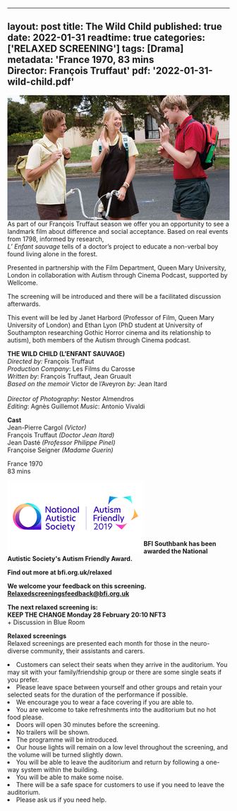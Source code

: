 

---
layout: post
title: The Wild Child
published: true
date: 2022-01-31
readtime: true
categories: ['RELAXED SCREENING']
tags: [Drama]
metadata: 'France 1970, 83 mins<br> Director:  François Truffaut'
pdf: '2022-01-31-wild-child.pdf'
---

<img style="float: left;" src="/img/black-balloon.png"><br><br>


As part of our François Truffaut season we offer you an opportunity to see a landmark film about difference and social acceptance. Based on real events from 1798, informed by research,  
_L’ Enfant sauvage_ tells of a doctor’s project to educate a non-verbal boy found living alone in the forest.

Presented in partnership with the Film Department, Queen Mary University, London in collaboration with Autism through Cinema Podcast, supported by Wellcome.

The screening will be introduced and there will be a facilitated discussion afterwards.

This event will be led by Janet Harbord (Professor of Film, Queen Mary University of London) and Ethan Lyon (PhD student at University of Southampton researching Gothic Horror cinema and its relationship to autism), both members of the Autism through Cinema podcast.<br>


**THE WILD CHILD (L’ENFANT SAUVAGE)**<br>
_Directed by:_ François Truffaut<br>
_Production Company_: Les Films du Carosse<br>
_Written by_: François Truffaut, Jean Gruault<br>
_Based on the memoir_ Victor de l’Aveyron _by:_ Jean Itard<br>  
_Director of Photography_:  Nestor Almendros<br>
_Editing_: Agnès Guillemot
_Music_: Antonio Vivaldi<br>

**Cast**  <br>
Jean-Pierre Cargol _(Victor)_<br>
François Truffaut _(Doctor Jean Itard)_<br>
Jean Dasté _(Professor Philippe Pinel)_<br>
Françoise Seigner _(Madame Guerin)_<br>

France 1970<br>
83 mins<br>

<img style="float: left;" src="/img/autistic_society.png"><br><br><br><br><br><br><br>

**BFI Southbank has been awarded the National Autistic Society's Autism Friendly Award.**<br>


**Find out more at  bfi.org.uk/relaxed**<br>

**We welcome your feedback on this screening.**<br>
**Relaxedscreeningsfeedback@bfi.org.uk**<br>


**The next relaxed screening is:**<br>
**KEEP THE CHANGE Monday 28 February 20:10 NFT3**<br>
\+ Discussion in Blue Room<br>



**Relaxed screenings**<br>
Relaxed screenings are presented each month for those in the neuro-diverse community, their assistants and carers.

<li>Customers can select their seats when they arrive in the auditorium. You may sit with your family/friendship group or there are some single seats if you prefer.

<li>Please leave space between yourself and other groups and retain your selected seats for the duration of the performance if possible.

<li>We encourage you to wear a face covering if you are able to.

<li>You are welcome to take refreshments into the auditorium but no hot food please.

<li>Doors will open 30 minutes before the screening.

<li>No trailers will be shown.

<li>The programme will be introduced.

<li>Our house lights will remain on a low level throughout the screening, and the volume will be turned slightly down.

<li>You will be able to leave the auditorium and return by following a one-way system within the building.

<li>You will be able to make some noise.

<li>There will be a safe space for customers to use if you need to leave the auditorium.

<li>Please ask us if you need help.

<!--stackedit_data:
eyJoaXN0b3J5IjpbMTUxNTY1NjE0MiwtMjA0MjcwNjQ0N119
-->